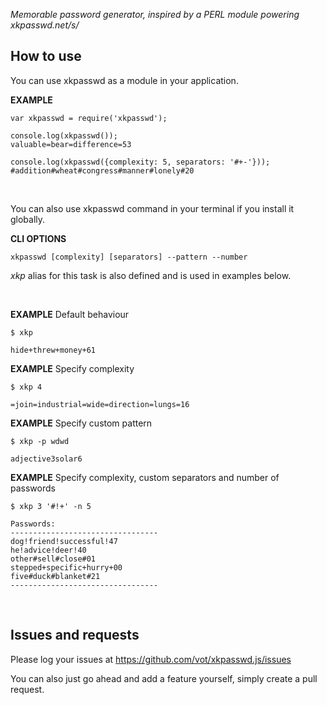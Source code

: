 *Memorable password generator, inspired by a PERL module powering xkpasswd.net/s/*


## How to use

You can use xkpasswd as a module in your application.

**EXAMPLE**

```
var xkpasswd = require('xkpasswd');

console.log(xkpasswd());
valuable=bear=difference=53

console.log(xkpasswd({complexity: 5, separators: '#+-'}));
#addition#wheat#congress#manner#lonely#20

```


<br>

You can also use xkpasswd command in your terminal if you install it globally.

**CLI OPTIONS**

```
xkpasswd [complexity] [separators] --pattern --number
```

*xkp* alias for this task is also defined and is used in examples below.

<br>

**EXAMPLE** Default behaviour

```
$ xkp

hide+threw+money+61
```

**EXAMPLE** Specify complexity

```
$ xkp 4

=join=industrial=wide=direction=lungs=16
```

**EXAMPLE** Specify custom pattern

```
$ xkp -p wdwd

adjective3solar6
```


**EXAMPLE** Specify complexity, custom separators and number of passwords

```
$ xkp 3 '#!+' -n 5

Passwords:
---------------------------------
dog!friend!successful!47
he!advice!deer!40
other#sell#close#01
stepped+specific+hurry+00
five#duck#blanket#21
---------------------------------
```

<br>

## Issues and requests

Please log your issues at https://github.com/vot/xkpasswd.js/issues

You can also just go ahead and add a feature yourself, simply create a pull request.

<br>
